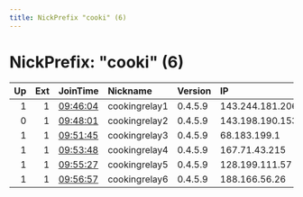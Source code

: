 ```yaml
---
title: NickPrefix "cooki" (6)
---
```


# NickPrefix: "cooki" (6)

|   Up |   Ext | JoinTime                                                                                            | Nickname      | Version   | IP              | AS   | CC   |   ORp |   Dirp | OS    | Contact             |   eFamMembers |
|-----:|------:|:----------------------------------------------------------------------------------------------------|:--------------|:----------|:----------------|:-----|:-----|------:|-------:|:------|:--------------------|--------------:|
|    1 |     1 | [09:46:04](https://metrics.torproject.org/rs.html#details/8D0A920CE2B109B195945943FC5D95B40B7FB6F8) | cookingrelay1 | 0.4.5.9   | 143.244.181.206 | None | us   |  9001 |     80 | Linux | cooksmich@gmail.com |             6 |
|    0 |     1 | [09:48:01](https://metrics.torproject.org/rs.html#details/FC2D40A43E9ECC4292B6425CCF08B488FAE03727) | cookingrelay2 | 0.4.5.9   | 143.198.190.153 | None | us   |  9001 |     80 | Linux | cooksmich@gmail.com |             6 |
|    1 |     1 | [09:51:45](https://metrics.torproject.org/rs.html#details/742369463972B1892D6C630208283F269F53C91C) | cookingrelay3 | 0.4.5.9   | 68.183.199.1    | None | us   |  9001 |     80 | Linux | cooksmich@gmail.com |             6 |
|    1 |     1 | [09:53:48](https://metrics.torproject.org/rs.html#details/1022A1A03865C38F15B29D770BB0BC54A46E9DB9) | cookingrelay4 | 0.4.5.9   | 167.71.43.215   | None | us   |  9001 |     80 | Linux | cooksmich@gmail.com |             6 |
|    1 |     1 | [09:55:27](https://metrics.torproject.org/rs.html#details/71AEC274A46E106E7025CDBED2385EC19D0EFD36) | cookingrelay5 | 0.4.5.9   | 128.199.111.57  | None | us   |  9001 |     80 | Linux | cooksmich@gmail.com |             6 |
|    1 |     1 | [09:56:57](https://metrics.torproject.org/rs.html#details/5502D1D3FAEC9775131E2829D166217634D615DA) | cookingrelay6 | 0.4.5.9   | 188.166.56.26   | None | nl   |  9001 |     80 | Linux | cooksmich@gmail.com |             6 |

